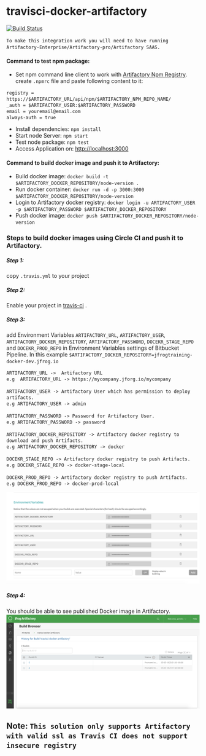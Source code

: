 # travisci-docker-artifactory

[![Build Status](https://travis-ci.org/Shahbrothers/travisci-docker-artifactory.svg?branch=master)](https://travis-ci.org/Shahbrothers/travisci-docker-artifactory)

`To make this integration work you will need to have running Artifactory-Enterprise/Artifactory-pro/Artifactory SAAS.`

#### Command to test npm package:

* Set npm command line client to work with [Artifactory Npm Registry](https://www.jfrog.com/confluence/display/RTF/Npm+Registry).
    create `.npmrc` file and paste following content to it:
    
```
registry = https://$ARTIFACTORY_URL/api/npm/$ARTIFACTORY_NPM_REPO_NAME/
_auth = $ARTIFACTORY_USER:$ARTIFACTORY_PASSWORD
email = youremail@email.com
always-auth = true
```

* Install dependencies: `npm install`
* Start node Server: `npm start` 
* Test node package: `npm test` 
* Access Application on: [http://localhost:3000](http://localhost:3000)

#### Command to build docker image and push it to Artifactory:

*   Build docker image: ```docker build -t $ARTIFACTORY_DOCKER_REPOSITORY/node-version .```
*   Run docker container: ```docker run -d -p 3000:3000 $ARTIFACTORY_DOCKER_REPOSITORY/node-version```
*   Login to Artifactory docker registry: ```docker login -u ARTIFACTORY_USER -p $ARTIFACTORY_PASSWORD $ARTIFACTORY_DOCKER_REPOSITORY```
*   Push docker image: ```docker push $ARTIFACTORY_DOCKER_REPOSITORY/node-version```

### Steps to build docker images using Circle CI and push it to Artifactory.

##### Step 1:

copy `.travis.yml` to your project

##### Step 2:

Enable your project in [travis-ci](https://travis-ci.org/) .

##### Step 3:

add Environment Variables `ARTIFACTORY_URL`, `ARTIFACTORY_USER`, `ARTIFACTORY_DOCKER_REPOSITORY`, `ARTIFACTORY_PASSWORD`, `DOCEKR_STAGE_REPO` and `DOCEKR_PROD_REPO` in Environment Variables settings of Bitbucket Pipeline.
In this example `$ARTIFACTORY_DOCKER_REPOSITORY=jfrogtraining-docker-dev.jfrog.io`

```
ARTIFACTORY_URL ->  Artifactory URL 
e.g  ARTIFACTORY_URL -> https://mycompany.jforg.io/mycompany

ARTIFACTORY_USER -> Artifactory User which has permission to deploy artifacts.
e.g ARTIFACTORY_USER -> admin

ARTIFACTORY_PASSWORD -> Password for Artifactory User.
e.g ARTIFACTORY_PASSWORD -> password

ARTIFACTORY_DOCKER_REPOSITORY -> Artifactory docker registry to download and push Artifacts.
e.g ARTIFACTORY_DOCKER_REPOSITORY -> docker 

DOCEKR_STAGE_REPO -> Artifactory docker registry to push Artifacts.
e.g DOCEKR_STAGE_REPO -> docker-stage-local

DOCEKR_PROD_REPO -> Artifactory docker registry to push Artifacts.
e.g DOCEKR_PROD_REPO -> docker-prod-local 
```
![screenshot](img/Screen_Shot2.png)

##### Step 4:

You should be able to see published Docker image in Artifactory.
![screenshot](img/Screen_Shot3.png)

## Note: `This solution only supports Artifactory with valid ssl as Travis CI does not support insecure registry`
